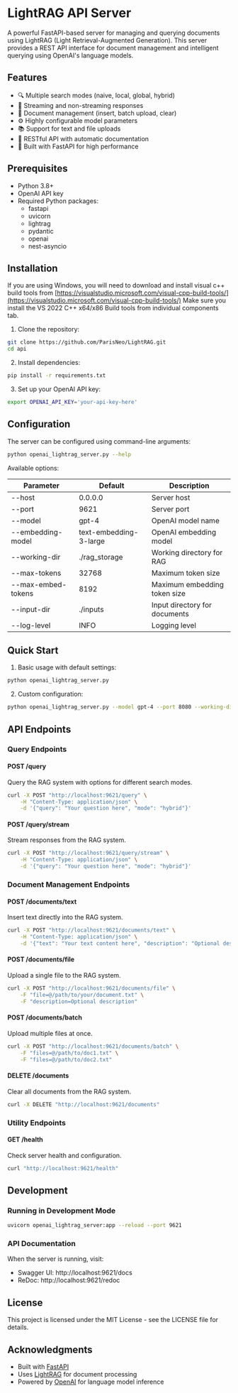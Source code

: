 
# LightRAG API Server

A powerful FastAPI-based server for managing and querying documents using LightRAG (Light Retrieval-Augmented Generation). This server provides a REST API interface for document management and intelligent querying using OpenAI's language models.

## Features

- 🔍 Multiple search modes (naive, local, global, hybrid)
- 📡 Streaming and non-streaming responses
- 📝 Document management (insert, batch upload, clear)
- ⚙️ Highly configurable model parameters
- 📚 Support for text and file uploads
- 🔧 RESTful API with automatic documentation
- 🚀 Built with FastAPI for high performance

## Prerequisites

- Python 3.8+
- OpenAI API key
- Required Python packages:
  - fastapi
  - uvicorn
  - lightrag
  - pydantic
  - openai
  - nest-asyncio

## Installation
If you are using Windows, you will need to download and install visual c++ build tools from [https://visualstudio.microsoft.com/visual-cpp-build-tools/](https://visualstudio.microsoft.com/visual-cpp-build-tools/)
Make sure you install the VS 2022 C++ x64/x86 Build tools from individual components tab.

1. Clone the repository:
```bash
git clone https://github.com/ParisNeo/LightRAG.git
cd api
```

2. Install dependencies:
```bash
pip install -r requirements.txt
```

3. Set up your OpenAI API key:
```bash
export OPENAI_API_KEY='your-api-key-here'
```

## Configuration

The server can be configured using command-line arguments:

```bash
python openai_lightrag_server.py --help
```

Available options:

| Parameter | Default | Description |
|-----------|---------|-------------|
| --host | 0.0.0.0 | Server host |
| --port | 9621 | Server port |
| --model | gpt-4 | OpenAI model name |
| --embedding-model | text-embedding-3-large | OpenAI embedding model |
| --working-dir | ./rag_storage | Working directory for RAG |
| --max-tokens | 32768 | Maximum token size |
| --max-embed-tokens | 8192 | Maximum embedding token size |
| --input-dir | ./inputs | Input directory for documents |
| --log-level | INFO | Logging level |

## Quick Start

1. Basic usage with default settings:
```bash
python openai_lightrag_server.py
```

2. Custom configuration:
```bash
python openai_lightrag_server.py --model gpt-4 --port 8080 --working-dir ./custom_rag
```

## API Endpoints

### Query Endpoints

#### POST /query
Query the RAG system with options for different search modes.

```bash
curl -X POST "http://localhost:9621/query" \
    -H "Content-Type: application/json" \
    -d '{"query": "Your question here", "mode": "hybrid"}'
```

#### POST /query/stream
Stream responses from the RAG system.

```bash
curl -X POST "http://localhost:9621/query/stream" \
    -H "Content-Type: application/json" \
    -d '{"query": "Your question here", "mode": "hybrid"}'
```

### Document Management Endpoints

#### POST /documents/text
Insert text directly into the RAG system.

```bash
curl -X POST "http://localhost:9621/documents/text" \
    -H "Content-Type: application/json" \
    -d '{"text": "Your text content here", "description": "Optional description"}'
```

#### POST /documents/file
Upload a single file to the RAG system.

```bash
curl -X POST "http://localhost:9621/documents/file" \
    -F "file=@/path/to/your/document.txt" \
    -F "description=Optional description"
```

#### POST /documents/batch
Upload multiple files at once.

```bash
curl -X POST "http://localhost:9621/documents/batch" \
    -F "files=@/path/to/doc1.txt" \
    -F "files=@/path/to/doc2.txt"
```

#### DELETE /documents
Clear all documents from the RAG system.

```bash
curl -X DELETE "http://localhost:9621/documents"
```

### Utility Endpoints

#### GET /health
Check server health and configuration.

```bash
curl "http://localhost:9621/health"
```

## Development

### Running in Development Mode

```bash
uvicorn openai_lightrag_server:app --reload --port 9621
```

### API Documentation

When the server is running, visit:
- Swagger UI: http://localhost:9621/docs
- ReDoc: http://localhost:9621/redoc

## License

This project is licensed under the MIT License - see the LICENSE file for details.

## Acknowledgments

- Built with [FastAPI](https://fastapi.tiangolo.com/)
- Uses [LightRAG](https://github.com/HKUDS/LightRAG) for document processing
- Powered by [OpenAI](https://openai.com/) for language model inference
